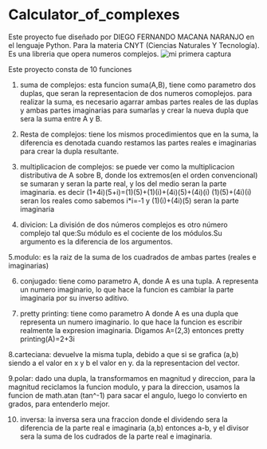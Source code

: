 # Calculator_of_complexes
Este proyecto fue diseñado por DIEGO FERNANDO MACANA NARANJO en el lenguaje Python. Para la materia CNYT (Ciencias Naturales Y Tecnología). Es una libreria que opera numeros complejos. 
![mi primera captura](https://user-images.githubusercontent.com/59974540/75062476-def81900-54b0-11ea-91fe-57dbe6627f9f.PNG)

Este proyecto consta de 10 funciones 

1. suma de complejos: esta funcion suma(A,B), tiene como parametro dos duplas, que seran la representacion 
de dos numeros comoplejos. para realizar la suma, es necesario agarrar ambas partes reales de las duplas y ambas partes imaginarias para sumarlas y crear la nueva dupla que sera la suma entre A y B.

2. Resta de complejos: tiene los mismos procedimientos que en la suma, la diferencia es denotada cuando restamos las partes reales e imaginarias para crear la dupla resultante. 

3. multiplicacion de complejos: se puede ver como la multiplicacion distributiva de A sobre B, donde los extremos(en el orden convencional) se sumaran y seran la parte real, y los del medio seran la parte imaginaria. es decir 
(1+4i)(5+i)=(1)(5)+(1)(i)+(4i)(5)+(4i)(i)
(1)(5)+(4i)(i) seran los reales como sabemos i*i=-1
y (1)(i)+(4i)(5) seran la parte imaginaria 

4. divicion: La división de dos números complejos es otro número complejo tal que:Su módulo es el cociente de los módulos.Su argumento es la diferencia de los argumentos.

5.modulo: es la raiz de la suma de los cuadrados de ambas partes (reales e imaginarias)

6. conjugado: tiene como parametro A, donde A es una tupla. A representa un numero imaginario, lo que hace la funcion es cambiar la parte imaginaria por su inverso aditivo. 

7. pretty printing: tiene como parametro A donde A es una dupla que representa un numero imaginario. lo que hace la funcion es escribir realmente la expresion imaginaria. Digamos A=(2,3) entonces pretty printing(A)=2+3i

8.carteciana: devuelve la misma tupla, debido a que si se grafica (a,b) siendo a el valor en x y b el valor en y. da la representacion del vector. 

9.polar: dado una dupla, la transformamos en magnitud y direccion, para la magnitud reciclamos la funcion modulo, y para la direccion, usamos la funcion de math.atan (tan^-1) para sacar el angulo, luego lo convierto en grados, para entenderlo mejor. 

10. inversa: la inversa sera una fraccion donde el dividendo sera la diferencia de la parte real e imaginaria (a,b) entonces a-b, y el divisor sera la suma de los cudrados de la parte real e imaginaria.

